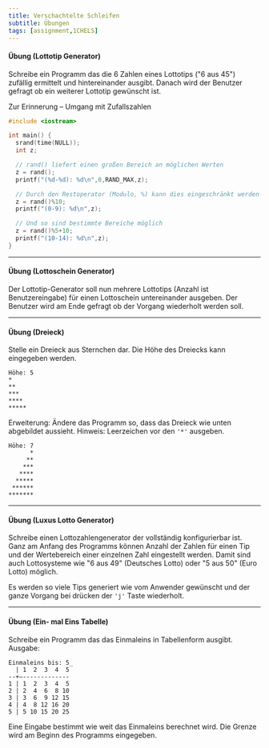 ```yaml
---
title: Verschachtelte Schleifen
subtitle: Übungen
tags: [assignment,1CHELS]
---
```


#### Übung (Lottotip Generator)

Schreibe ein Programm das die 6 Zahlen eines Lottotips ("6 aus 45") zufällig ermittelt und hintereinander ausgibt. Danach wird der Benutzer gefragt ob ein weiterer Lottotip gewünscht ist.

Zur Erinnerung – Umgang mit Zufallszahlen

```c++
#include <iostream>

int main() {
  srand(time(NULL));
  int z;

  // rand() liefert einen großen Bereich an möglichen Werten
  z = rand();
  printf("(%d-%d): %d\n",0,RAND_MAX,z);

  // Durch den Restoperator (Modulo, %) kann dies eingeschränkt werden
  z = rand()%10;
  printf("(0-9): %d\n",z);

  // Und so sind bestimmte Bereiche möglich
  z = rand()%5+10;
  printf("(10-14): %d\n",z);
}
```



---

#### Übung (Lottoschein Generator)

Der Lottotip-Generator soll nun mehrere Lottotips (Anzahl ist Benutzereingabe) für einen Lottoschein untereinander ausgeben. Der Benutzer wird am Ende gefragt ob der Vorgang wiederholt werden soll.



---

#### Übung (Dreieck)

Stelle ein Dreieck aus Sternchen dar.
Die Höhe des Dreiecks kann eingegeben werden.


```
Höhe: 5
*
**
***
****
*****
```

Erweiterung:  Ändere das Programm so, dass das Dreieck wie unten abgebildet aussieht. Hinweis: Leerzeichen vor den `'*'` ausgeben.


```
Höhe: 7
      *
     **
    ***
   ****
  *****
 ******
*******
```




---

#### Übung (Luxus Lotto Generator)

Schreibe einen Lottozahlengenerator der vollständig konfigurierbar ist. Ganz am Anfang des Programms können Anzahl der Zahlen für einen Tip und der Wertebereich einer einzelnen Zahl eingestellt werden. Damit sind auch Lottosysteme wie "6 aus 49" (Deutsches Lotto) oder "5 aus 50" (Euro Lotto) möglich.

Es werden so viele Tips generiert wie vom Anwender gewünscht und der ganze Vorgang bei drücken der `'j'` Taste wiederholt.



---

#### Übung (Ein- mal Eins Tabelle)

Schreibe ein Programm das das Einmaleins in Tabellenform ausgibt. Ausgabe:

```
Einmaleins bis: 5_
  | 1  2  3  4  5
--+–-------------
1 | 1  2  3  4  5
2 | 2  4  6  8 10
3 | 3  6  9 12 15
4 | 4  8 12 16 20
5 | 5 10 15 20 25
```

Eine Eingabe bestimmt wie weit das Einmaleins berechnet wird. Die Grenze wird am Beginn des Programms eingegeben.
